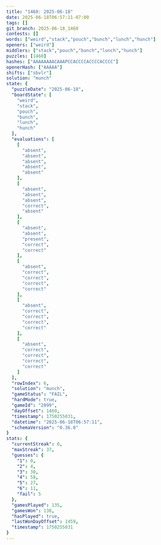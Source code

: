 ```yaml
---
title: "1460: 2025-06-18"
date: 2025-06-18T06:57:11-07:00
tags: []
git_branch: 2025-06-18_1460
contests: []
words: ["weird","stack","pouch","bunch","lunch","hunch"]
openers: ["weird"]
middlers: ["stack","pouch","bunch","lunch","hunch"]
puzzles: [1460]
hashes: ["AAAAAAAACAAAPCCACCCCACCCCACCCC"]
openerHash: ["AAAAA"]
shifts: ["sbvlr"]
solution: "munch"
state: {
  "puzzleDate": "2025-06-18",
  "boardState": [
    "weird",
    "stack",
    "pouch",
    "bunch",
    "lunch",
    "hunch"
  ],
  "evaluations": [
    [
      "absent",
      "absent",
      "absent",
      "absent",
      "absent"
    ],
    [
      "absent",
      "absent",
      "absent",
      "correct",
      "absent"
    ],
    [
      "absent",
      "absent",
      "present",
      "correct",
      "correct"
    ],
    [
      "absent",
      "correct",
      "correct",
      "correct",
      "correct"
    ],
    [
      "absent",
      "correct",
      "correct",
      "correct",
      "correct"
    ],
    [
      "absent",
      "correct",
      "correct",
      "correct",
      "correct"
    ]
  ],
  "rowIndex": 6,
  "solution": "munch",
  "gameStatus": "FAIL",
  "hardMode": true,
  "gameId": "2099",
  "dayOffset": 1460,
  "timestamp": 1750255031,
  "datetime": "2025-06-18T06:57:11",
  "schemaVersion": "0.36.0"
}
stats: {
  "currentStreak": 0,
  "maxStreak": 37,
  "guesses": {
    "1": 0,
    "2": 4,
    "3": 30,
    "4": 58,
    "5": 27,
    "6": 11,
    "fail": 5
  },
  "gamesPlayed": 135,
  "gamesWon": 130,
  "hasPlayed": true,
  "lastWonDayOffset": 1459,
  "timestamp": 1750255031
}
---
```

<!-- more -->
